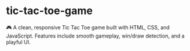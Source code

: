 # tic-tac-toe-game
🎮 A clean, responsive Tic Tac Toe game built with HTML, CSS, and JavaScript. Features include smooth gameplay, win/draw detection, and a playful UI.
